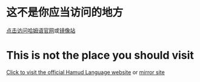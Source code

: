 # 这不是你应当访问的地方

[点击访问哈姆语官网](//Hamud.PJ568.eu.org)或[镜像站](//hamud-lang.gitee.io/hamud_book/)

# This is not the place you should visit

[Click to visit the official Hamud Language website](//Hamud.PJ568.eu.org) or [mirror site](//hamud-lang.gitee.io/hamud_book/)
